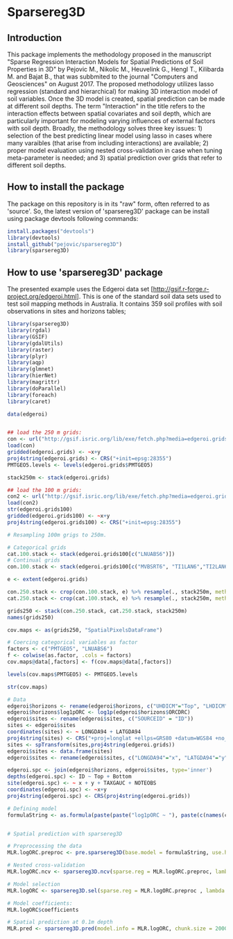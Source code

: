 Sparsereg3D
================

Introduction
------------

This package implements the methodology proposed in the manuscript "Sparse Regression Interaction Models for Spatial Predictions of Soil Properties in 3D" by Pejovic M., Nikolic M., Heuvelink G., Hengl T., Kilibarda M. and Bajat B., that was subbmited to the journal "Computers and Geosciences" on August 2017. The proposed methodology utilizes lasso regression (standard and hierarchical) for making 3D interaction model of soil variables. Once the 3D model is created, spatial prediction can be made at different soil depths. The term "Interaction" in the title refers to the interaction effects between spatial covariates and soil depth, which are particularly important for modeling varying influences of external factors with soil depth. Broadly, the methodology solves three key issues: 1) selection of the best predicting linear model using lasso in cases where many varaibles (that arise from including interactions) are available; 2) proper model evaluation using nested cross-validation in case when tuning meta-parameter is needed; and 3) spatial prediction over grids that refer to different soil depths.

How to install the package
--------------------------

The package on this repository is in its "raw" form, often referred to as 'source'. So, the latest version of 'sparsereg3D' package can be install using package devtools following commands:

``` r
install.packages("devtools")
library(devtools)
install_github("pejovic/sparsereg3D")
library(sparsereg3D)
```

How to use 'sparsereg3D' package
--------------------------------

The presented example uses the Edgeroi data set \[<http://gsif.r-forge.r-project.org/edgeroi.html>\]. This is one of the standard soil data sets used to test soil mapping methods in Australia. It contains 359 soil profiles with soil observations in sites and horizons tables;

``` r
library(sparsereg3D)
library(rgdal)
library(GSIF)
library(gdalUtils)
library(raster)
library(plyr)
library(aqp)
library(glmnet)
library(hierNet)
library(magrittr)
library(doParallel)
library(foreach)
library(caret)

data(edgeroi)


## load the 250 m grids:
con <- url("http://gsif.isric.org/lib/exe/fetch.php?media=edgeroi.grids.rda")
load(con)
gridded(edgeroi.grids) <- ~x+y
proj4string(edgeroi.grids) <- CRS("+init=epsg:28355")
PMTGEO5.levels <- levels(edgeroi.grids$PMTGEO5)

stack250m <- stack(edgeroi.grids)

## load the 100 m grids:
con2 <- url("http://gsif.isric.org/lib/exe/fetch.php?media=edgeroi.grids100.rda")
load(con2)
str(edgeroi.grids100)
gridded(edgeroi.grids100) <- ~x+y
proj4string(edgeroi.grids100) <- CRS("+init=epsg:28355")

# Resampling 100m grigs to 250m.

# Categorical grids
cat.100.stack <- stack(edgeroi.grids100[c("LNUABS6")])
# Continual grids
con.100.stack <- stack(edgeroi.grids100[c("MVBSRT6", "TI1LAN6","TI2LAN6", "PCKGAD6", "RUTGAD6" ,"PCTGAD6")])

e <- extent(edgeroi.grids)

con.250.stack <- crop(con.100.stack, e) %>% resample(., stack250m, method = "bilinear")
cat.250.stack <- crop(cat.100.stack, e) %>% resample(., stack250m, method = "ngb")

grids250 <- stack(con.250.stack, cat.250.stack, stack250m)
names(grids250)

cov.maps <- as(grids250, "SpatialPixelsDataFrame")

# Coercing categorical variables as factor
factors <- c("PMTGEO5", "LNUABS6")
f <- colwise(as.factor, .cols = factors)
cov.maps@data[,factors] <- f(cov.maps@data[,factors])

levels(cov.maps$PMTGEO5) <- PMTGEO5.levels

str(cov.maps)

# Data
edgeroi$horizons <- rename(edgeroi$horizons, c("UHDICM"="Top", "LHDICM"="Bottom", "SOURCEID" = "ID"))
edgeroi$horizons$log1pORC <- log1p(edgeroi$horizons$ORCDRC)
edgeroi$sites <- rename(edgeroi$sites, c("SOURCEID" = "ID"))
sites <- edgeroi$sites
coordinates(sites) <- ~ LONGDA94 + LATGDA94
proj4string(sites) <- CRS("+proj=longlat +ellps=GRS80 +datum=WGS84 +no_defs")
sites <- spTransform(sites,proj4string(edgeroi.grids))
edgeroi$sites <- data.frame(sites)
edgeroi$sites <- rename(edgeroi$sites, c("LONGDA94"="x", "LATGDA94"="y"))

edgeroi.spc <- join(edgeroi$horizons, edgeroi$sites, type='inner')
depths(edgeroi.spc) <- ID ~ Top + Bottom
site(edgeroi.spc) <- ~ x + y + TAXGAUC + NOTEOBS
coordinates(edgeroi.spc) <- ~x+y
proj4string(edgeroi.spc) <- CRS(proj4string(edgeroi.grids))

# Defining model
formulaString <- as.formula(paste(paste("log1pORC ~ "), paste(c(names(cov.maps),"depth"), collapse="+")))


# Spatial prediction with sparsereg3D

# Preprocessing the data
MLR.logORC.preproc <- pre.sparsereg3D(base.model = formulaString, use.hier = FALSE, profiles = edgeroi.spc, use.interactions = FALSE, poly.deg = 1, num.folds = 5, num.means = 3, cov.grids = cov.maps, seed = 1)

# Nested cross-validation
MLR.logORC.ncv <- sparsereg3D.ncv(sparse.reg = MLR.logORC.preproc, lambda = seq(0,0.2,0.001))

# Model selection
MLR.logORC <- sparsereg3D.sel(sparse.reg = MLR.logORC.preproc , lambda = seq(0,0.2,0.001))

# Model coefficients:
MLR.logORC$coefficients

# Spatial prediction at 0.1m depth
MLR.pred <- sparsereg3D.pred(model.info = MLR.logORC, chunk.size = 20000, grids = cov.maps, depths = c(-0.1))
```
